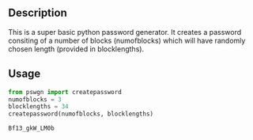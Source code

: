 ## Description
This is a super basic python password generator. It creates a password consiting of a number of blocks (numofblocks) which will have randomly chosen length (provided in blocklengths).

## Usage
```python
from pswgn import createpassword  
numofblocks = 3  
blocklengths = 34  
createpassword(numofblocks, blocklengths)  
```
```python
Bf13_gkW_LM0b  
```
